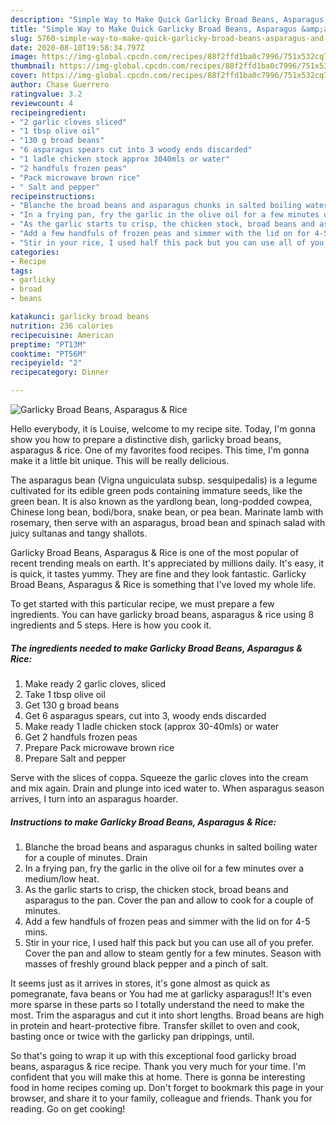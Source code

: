 ```yaml
---
description: "Simple Way to Make Quick Garlicky Broad Beans, Asparagus &amp;amp; Rice"
title: "Simple Way to Make Quick Garlicky Broad Beans, Asparagus &amp;amp; Rice"
slug: 5760-simple-way-to-make-quick-garlicky-broad-beans-asparagus-and-amp-rice
date: 2020-08-10T19:58:34.797Z
image: https://img-global.cpcdn.com/recipes/88f2ffd1ba0c7996/751x532cq70/garlicky-broad-beans-asparagus-rice-recipe-main-photo.jpg
thumbnail: https://img-global.cpcdn.com/recipes/88f2ffd1ba0c7996/751x532cq70/garlicky-broad-beans-asparagus-rice-recipe-main-photo.jpg
cover: https://img-global.cpcdn.com/recipes/88f2ffd1ba0c7996/751x532cq70/garlicky-broad-beans-asparagus-rice-recipe-main-photo.jpg
author: Chase Guerrero
ratingvalue: 3.2
reviewcount: 4
recipeingredient:
- "2 garlic cloves sliced"
- "1 tbsp olive oil"
- "130 g broad beans"
- "6 asparagus spears cut into 3 woody ends discarded"
- "1 ladle chicken stock approx 3040mls or water"
- "2 handfuls frozen peas"
- "Pack microwave brown rice"
- " Salt and pepper"
recipeinstructions:
- "Blanche the broad beans and asparagus chunks in salted boiling water for a couple of minutes. Drain"
- "In a frying pan, fry the garlic in the olive oil for a few minutes over a medium/low heat."
- "As the garlic starts to crisp, the chicken stock, broad beans and asparagus to the pan. Cover the pan and allow to cook for a couple of minutes."
- "Add a few handfuls of frozen peas and simmer with the lid on for 4-5 mins."
- "Stir in your rice, I used half this pack but you can use all of you prefer. Cover the pan and allow to steam gently for a few minutes. Season with masses of freshly ground black pepper and a pinch of salt."
categories:
- Recipe
tags:
- garlicky
- broad
- beans

katakunci: garlicky broad beans 
nutrition: 236 calories
recipecuisine: American
preptime: "PT13M"
cooktime: "PT56M"
recipeyield: "2"
recipecategory: Dinner

---
```



![Garlicky Broad Beans, Asparagus &amp; Rice](https://img-global.cpcdn.com/recipes/88f2ffd1ba0c7996/751x532cq70/garlicky-broad-beans-asparagus-rice-recipe-main-photo.jpg)

Hello everybody, it is Louise, welcome to my recipe site. Today, I'm gonna show you how to prepare a distinctive dish, garlicky broad beans, asparagus &amp; rice. One of my favorites food recipes. This time, I'm gonna make it a little bit unique. This will be really delicious.

The asparagus bean (Vigna unguiculata subsp. sesquipedalis) is a legume cultivated for its edible green pods containing immature seeds, like the green bean. It is also known as the yardlong bean, long-podded cowpea, Chinese long bean, bodi/bora, snake bean, or pea bean. Marinate lamb with rosemary, then serve with an asparagus, broad bean and spinach salad with juicy sultanas and tangy shallots.

Garlicky Broad Beans, Asparagus &amp; Rice is one of the most popular of recent trending meals on earth. It's appreciated by millions daily. It's easy, it is quick, it tastes yummy. They are fine and they look fantastic. Garlicky Broad Beans, Asparagus &amp; Rice is something that I've loved my whole life.


To get started with this particular recipe, we must prepare a few ingredients. You can have garlicky broad beans, asparagus &amp; rice using 8 ingredients and 5 steps. Here is how you cook it.

<!--inarticleads1-->

##### The ingredients needed to make Garlicky Broad Beans, Asparagus &amp; Rice:

1. Make ready 2 garlic cloves, sliced
1. Take 1 tbsp olive oil
1. Get 130 g broad beans
1. Get 6 asparagus spears, cut into 3, woody ends discarded
1. Make ready 1 ladle chicken stock (approx 30-40mls) or water
1. Get 2 handfuls frozen peas
1. Prepare Pack microwave brown rice
1. Prepare  Salt and pepper


Serve with the slices of coppa. Squeeze the garlic cloves into the cream and mix again. Drain and plunge into iced water to. When asparagus season arrives, I turn into an asparagus hoarder. 

<!--inarticleads2-->

##### Instructions to make Garlicky Broad Beans, Asparagus &amp; Rice:

1. Blanche the broad beans and asparagus chunks in salted boiling water for a couple of minutes. Drain
1. In a frying pan, fry the garlic in the olive oil for a few minutes over a medium/low heat.
1. As the garlic starts to crisp, the chicken stock, broad beans and asparagus to the pan. Cover the pan and allow to cook for a couple of minutes.
1. Add a few handfuls of frozen peas and simmer with the lid on for 4-5 mins.
1. Stir in your rice, I used half this pack but you can use all of you prefer. Cover the pan and allow to steam gently for a few minutes. Season with masses of freshly ground black pepper and a pinch of salt.


It seems just as it arrives in stores, it&#39;s gone almost as quick as pomegranate, fava beans or You had me at garlicky asparagus!! It&#39;s even more sparse in these parts so I totally understand the need to make the most. Trim the asparagus and cut it into short lengths. Broad beans are high in protein and heart-protective fibre. Transfer skillet to oven and cook, basting once or twice with the garlicky pan drippings, until. 

So that's going to wrap it up with this exceptional food garlicky broad beans, asparagus &amp; rice recipe. Thank you very much for your time. I'm confident that you will make this at home. There is gonna be interesting food in home recipes coming up. Don't forget to bookmark this page in your browser, and share it to your family, colleague and friends. Thank you for reading. Go on get cooking!
